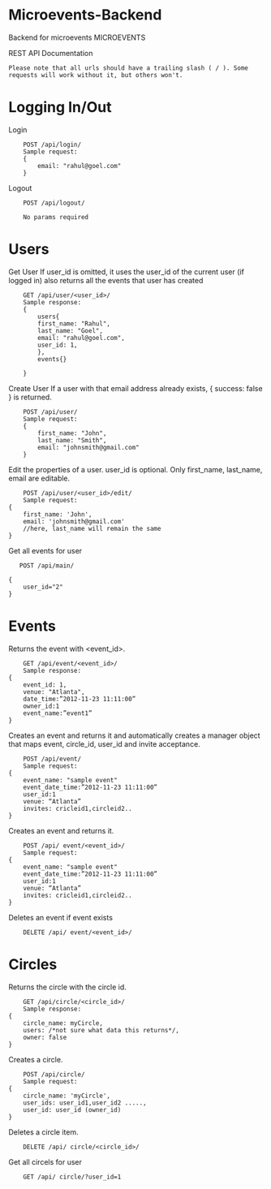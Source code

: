 Microevents-Backend
===================

Backend for microevents
MICROEVENTS 

REST API Documentation 

    Please note that all urls should have a trailing slash ( / ). Some requests will work without it, but others won't. 

Logging In/Out 
======

Login    
```
    POST /api/login/ 
    Sample request: 
    { 
        email: "rahul@goel.com" 
    } 
```
Logout
```
    POST /api/logout/  
    
    No params required 
```

Users 
======

Get User
If user_id is omitted, it uses the user_id of the current user (if logged in)  also returns all the events that user has created
```
    GET /api/user/<user_id>/ 
    Sample response: 
    { 
        users{
        first_name: "Rahul", 
        last_name: "Goel", 
        email: "rahul@goel.com", 
        user_id: 1,
        },
        events{}
        
    } 
```
Create User
If a user with that email address already exists, { success: false } is returned. 
```
    POST /api/user/ 
    Sample request: 
    { 
        first_name: "John", 
        last_name: "Smith", 
        email: "johnsmith@gmail.com" 
    } 
```
Edit the properties of a user. user_id is optional. Only first_name, last_name, email are editable. 
```    
    POST /api/user/<user_id>/edit/ 
    Sample request: 
{ 
    first_name: 'John', 
    email: 'johnsmith@gmail.com' 
    //here, last_name will remain the same 
} 

```
Get all events for user
```
   POST /api/main/
 
{
    user_id="2"
}
```

Events 
======
Returns the event with <event_id>. 
```
    GET /api/event/<event_id>/  
    Sample response: 
{ 
    event_id: 1, 
    venue: "Atlanta", 
    date_time:”2012-11-23 11:11:00” 
    owner_id:1 
    event_name:”event1” 
} 

```
Creates an event and returns it and automatically creates a manager object that maps event, circle_id, user_id and invite acceptance. 
```
    POST /api/event/  
    Sample request:
{ 
    event_name: "sample event" 
    event_date_time:”2012-11-23 11:11:00” 
    user_id:1 
    venue: “Atlanta” 
    invites: cricleid1,circleid2.. 
} 
```
Creates an event and returns it. 
```
    POST /api/ event/<event_id>/ 
    Sample request: 
{ 
    event_name: "sample event" 
    event_date_time:”2012-11-23 11:11:00” 
    user_id:1 
    venue: “Atlanta” 
    invites: cricleid1,circleid2.. 
} 
```
Deletes an event if event exists 
```
    DELETE /api/ event/<event_id>/ 
```
Circles
======
Returns the circle with the circle id. 
```
    GET /api/circle/<circle_id>/ 
    Sample response: 
{ 
    circle_name: myCircle, 
    users: /*not sure what data this returns*/, 
    owner: false 
} 
```
Creates a circle. 
```
    POST /api/circle/ 
    Sample request: 
{ 
    circle_name: 'myCircle', 
    user_ids: user_id1,user_id2 ....., 
    user_id: user_id (owner_id) 
} 
```
Deletes a circle item. 
```
    DELETE /api/ circle/<circle_id>/ 
```
 Get all circels for user
 
```
    GET /api/ circle/?user_id=1 
```
